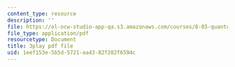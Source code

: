 ```yaml
---
content_type: resource
description: ''
file: https://ol-ocw-studio-app-qa.s3.amazonaws.com/courses/8-05-quantum-physics-ii-fall-2013/1eef153e5b5d5721aa4382f202f6594c_a9FHHS6n-r4.pdf
file_type: application/pdf
resourcetype: Document
title: 3play pdf file
uid: 1eef153e-5b5d-5721-aa43-82f202f6594c
---
```

